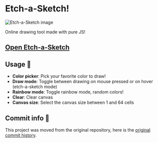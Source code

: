# Etch-a-Sketch!
![Etch-a-Sketch image](https://i.imgur.com/38py6kz.png)

Online drawing tool made with pure JS!

## [Open Etch-a-Sketch]()

## Usage 🎨
- **Color picker**: Pick your favorite color to draw!
- **Draw mode**: Toggle between drawing on mouse pressed or on hover (etch-a-sketch mode)
- **Rainbow mode**: Toggle rainbow mode, random colors!
- **Clear**: Clear canvas
- **Canvas size**: Select the canvas size between 1 and 64 cells

## Commit info 📜
This project was moved from the original repository, here is the [original commit history](https://github.com/alesbe/the-odin-project/commits/main).